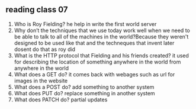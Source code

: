 ## reading class 07
1. Who is Roy Fielding? he help in write the first world server 
2. Why don’t the techniques that we use today work well when we need to be able to talk to all of the machines in the world?Because they weren't designed to be used like that and the techneques that invent later dosent do that as roy did 
3. What is the HTTP protocol that Fielding and his friends created? it used for describing the location of something anywhere in the world from anywhere in the world
4. What does a GET do? it comes back with webages such as url for images in the website
5. What does a POST do? add something to another system
6. What does PUT do? replace something in another system
7. What does PATCH do? partial updates


